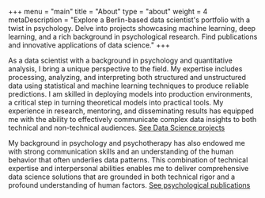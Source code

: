 +++
menu = "main"
title = "About"
type = "about"
weight = 4
metaDescription = "Explore a Berlin-based data scientist's portfolio with a twist in psychology. Delve into projects showcasing machine learning, deep learning, and a rich background in psychological research. Find publications and innovative applications of data science."
+++

As a data scientist with a background in psychology and quantitative analysis, I bring a unique perspective to the field. My expertise includes processing, analyzing, and interpreting both structured and unstructured data using statistical and machine learning techniques to produce reliable predictions. I am skilled in deploying models into production environments, a critical step in turning theoretical models into practical tools. My experience in research, mentoring, and disseminating results has equipped me with the ability to effectively communicate complex data insights to both technical and non-technical audiences.
[See Data Science projects](../data/)

My background in psychology and psychotherapy has also endowed me with strong communication skills and an understanding of the human behavior that often underlies data patterns. This combination of technical expertise and interpersonal abilities enables me to deliver comprehensive data science solutions that are grounded in both technical rigor and a profound understanding of human factors.
[See psychological publications](../psychology/)




